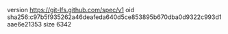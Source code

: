 version https://git-lfs.github.com/spec/v1
oid sha256:c97b5f935262a46deafeda640d5ce853895b670dba0d9322c993d1aae6e21353
size 6342
